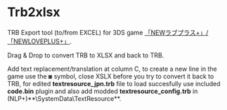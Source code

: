 # Trb2xlsx
TRB Export tool (to/from EXCEL) for 3DS game [「NEWラブプラス+」/「NEWLOVEPLUS+」](http://www.konami.jp/products/newloveplus_plus/).


Drag & Drop to convert TRB to XLSX and back to TRB.

Add text replacement/translation at column C, to create a new line in the game use the ◙ symbol, close XSLX before you try to convert it back to TRB, for edited **textresource_jpn.trb** file to load succesfully use included **code.bin** plugin and also add modded **textresource_config.trb** in (NLP+)**\SystemData\TextResource\**.


